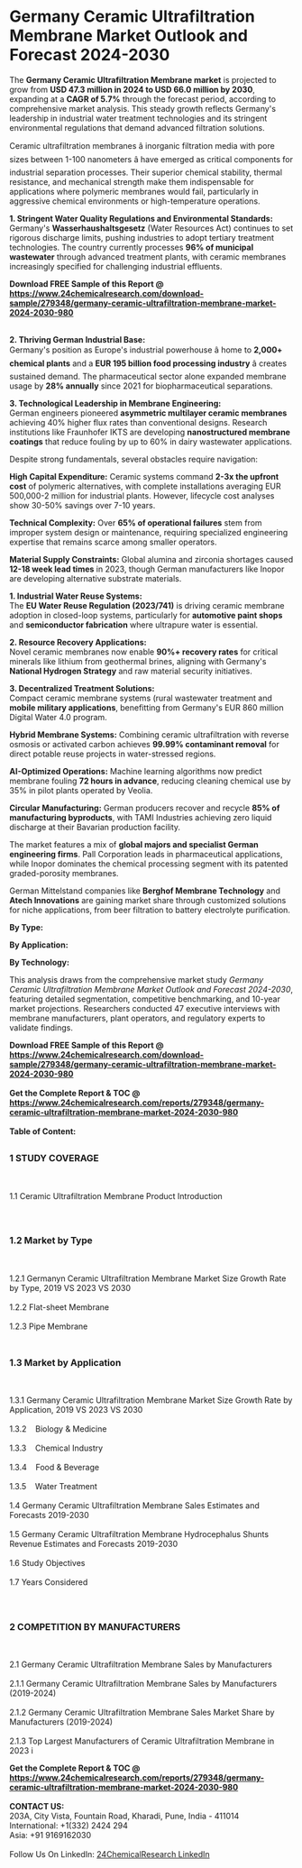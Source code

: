 <h1>Germany Ceramic Ultrafiltration Membrane Market Outlook and Forecast 2024-2030</h1><p>The <strong>Germany Ceramic Ultrafiltration Membrane market</strong> is projected to grow from <strong>USD 47.3 million in 2024 to USD 66.0 million by 2030</strong>, expanding at a <strong>CAGR of 5.7%</strong> through the forecast period, according to comprehensive market analysis. This steady growth reflects Germany's leadership in industrial water treatment technologies and its stringent environmental regulations that demand advanced filtration solutions.</p><p>Ceramic ultrafiltration membranes â inorganic filtration media with pore sizes between 1-100 nanometers â have emerged as critical components for industrial separation processes. Their superior chemical stability, thermal resistance, and mechanical strength make them indispensable for applications where polymeric membranes would fail, particularly in aggressive chemical environments or high-temperature operations.</p><p><strong>1. Stringent Water Quality Regulations and Environmental Standards:</strong><br>
Germany's <strong>Wasserhaushaltsgesetz</strong> (Water Resources Act) continues to set rigorous discharge limits, pushing industries to adopt tertiary treatment technologies. The country currently processes <strong>96% of municipal wastewater</strong> through advanced treatment plants, with ceramic membranes increasingly specified for challenging industrial effluents.</p><div><b>Download FREE Sample of this Report @ 
            <a href="https://www.24chemicalresearch.com/download-sample/279348/germany-ceramic-ultrafiltration-membrane-market-2024-2030-980">
            https://www.24chemicalresearch.com/download-sample/279348/germany-ceramic-ultrafiltration-membrane-market-2024-2030-980</a></b></div><br><p><strong>2. Thriving German Industrial Base:</strong><br>
Germany's position as Europe's industrial powerhouse â home to <strong>2,000+ chemical plants</strong> and a <strong>EUR 195 billion food processing industry</strong> â creates sustained demand. The pharmaceutical sector alone expanded membrane usage by <strong>28% annually</strong> since 2021 for biopharmaceutical separations.</p><p><strong>3. Technological Leadership in Membrane Engineering:</strong><br>
German engineers pioneered <strong>asymmetric multilayer ceramic membranes</strong> achieving 40% higher flux rates than conventional designs. Research institutions like Fraunhofer IKTS are developing <strong>nanostructured membrane coatings</strong> that reduce fouling by up to 60% in dairy wastewater applications.</p><p>Despite strong fundamentals, several obstacles require navigation:</p><p><strong>High Capital Expenditure:</strong> Ceramic systems command <strong>2-3x the upfront cost</strong> of polymeric alternatives, with complete installations averaging EUR 500,000-2 million for industrial plants. However, lifecycle cost analyses show 30-50% savings over 7-10 years.</p><p><strong>Technical Complexity:</strong> Over <strong>65% of operational failures</strong> stem from improper system design or maintenance, requiring specialized engineering expertise that remains scarce among smaller operators.</p><p><strong>Material Supply Constraints:</strong> Global alumina and zirconia shortages caused <strong>12-18 week lead times</strong> in 2023, though German manufacturers like Inopor are developing alternative substrate materials.</p><p><strong>1. Industrial Water Reuse Systems:</strong><br>
The <strong>EU Water Reuse Regulation (2023/741)</strong> is driving ceramic membrane adoption in closed-loop systems, particularly for <strong>automotive paint shops</strong> and <strong>semiconductor fabrication</strong> where ultrapure water is essential.</p><p><strong>2. Resource Recovery Applications:</strong><br>
Novel ceramic membranes now enable <strong>90%+ recovery rates</strong> for critical minerals like lithium from geothermal brines, aligning with Germany's <strong>National Hydrogen Strategy</strong> and raw material security initiatives.</p><p><strong>3. Decentralized Treatment Solutions:</strong><br>
Compact ceramic membrane systems (rural wastewater treatment and <strong>mobile military applications</strong>, benefitting from Germany's EUR 860 million Digital Water 4.0 program.</p><p><strong>Hybrid Membrane Systems:</strong> Combining ceramic ultrafiltration with reverse osmosis or activated carbon achieves <strong>99.99% contaminant removal</strong> for direct potable reuse projects in water-stressed regions.</p><p><strong>AI-Optimized Operations:</strong> Machine learning algorithms now predict membrane fouling <strong>72 hours in advance</strong>, reducing cleaning chemical use by 35% in pilot plants operated by Veolia.</p><p><strong>Circular Manufacturing:</strong> German producers recover and recycle <strong>85% of manufacturing byproducts</strong>, with TAMI Industries achieving zero liquid discharge at their Bavarian production facility.</p><p>The market features a mix of <strong>global majors and specialist German engineering firms</strong>. Pall Corporation leads in pharmaceutical applications, while Inopor dominates the chemical processing segment with its patented graded-porosity membranes.</p><p>German Mittelstand companies like <strong>Berghof Membrane Technology</strong> and <strong>Atech Innovations</strong> are gaining market share through customized solutions for niche applications, from beer filtration to battery electrolyte purification.</p><p><strong>By Type:</strong></p><p><strong>By Application:</strong></p><p><strong>By Technology:</strong></p><p>This analysis draws from the comprehensive market study <em>Germany Ceramic Ultrafiltration Membrane Market Outlook and Forecast 2024-2030</em>, featuring detailed segmentation, competitive benchmarking, and 10-year market projections. Researchers conducted 47 executive interviews with membrane manufacturers, plant operators, and regulatory experts to validate findings.</p><div><b>Download FREE Sample of this Report @ 
            <a href="https://www.24chemicalresearch.com/download-sample/279348/germany-ceramic-ultrafiltration-membrane-market-2024-2030-980">
            https://www.24chemicalresearch.com/download-sample/279348/germany-ceramic-ultrafiltration-membrane-market-2024-2030-980</a></b></div><br><div><b>Get the Complete Report & TOC @ 
            <a href="https://www.24chemicalresearch.com/reports/279348/germany-ceramic-ultrafiltration-membrane-market-2024-2030-980">
            https://www.24chemicalresearch.com/reports/279348/germany-ceramic-ultrafiltration-membrane-market-2024-2030-980</a></b></div><br>
            <b>Table of Content:</b><p><h2><span style="font-size:16px"><strong>1 STUDY COVERAGE</strong></span></h2><br />
<p>1.1 Ceramic Ultrafiltration Membrane Product Introduction</p><br />
<h2><span style="font-size:16px"><strong>1.2 Market by Type</strong></span></h2><br />
<p>1.2.1 Germanyn Ceramic Ultrafiltration Membrane Market Size Growth Rate by Type, 2019 VS 2023 VS 2030<br /><br />
1.2.2 Flat-sheet Membrane&nbsp;&nbsp; &nbsp;<br /><br />
1.2.3 Pipe Membrane<br /><br />
<h2><span style="font-size:16px"><strong>1.3 Market by Application</strong></span></h2><br />
<p>1.3.1 Germany Ceramic Ultrafiltration Membrane Market Size Growth Rate by Application, 2019 VS 2023 VS 2030<br /><br />
1.3.2&nbsp;&nbsp; &nbsp;Biology & Medicine<br /><br />
1.3.3&nbsp;&nbsp; &nbsp;Chemical Industry<br /><br />
1.3.4&nbsp;&nbsp; &nbsp;Food & Beverage<br /><br />
1.3.5&nbsp;&nbsp; &nbsp;Water Treatment<br /><br />
1.4 Germany Ceramic Ultrafiltration Membrane Sales Estimates and Forecasts 2019-2030<br /><br />
1.5 Germany Ceramic Ultrafiltration Membrane Hydrocephalus Shunts Revenue Estimates and Forecasts 2019-2030<br /><br />
1.6 Study Objectives<br /><br />
1.7 Years Considered</p><br />
<h2><span style="font-size:16px"><strong>2 COMPETITION BY MANUFACTURERS</strong></span></h2><br />
<p>2.1 Germany Ceramic Ultrafiltration Membrane Sales by Manufacturers<br /><br />
2.1.1 Germany Ceramic Ultrafiltration Membrane Sales by Manufacturers (2019-2024)<br /><br />
2.1.2 Germany Ceramic Ultrafiltration Membrane Sales Market Share by Manufacturers (2019-2024)<br /><br />
2.1.3 Top Largest Manufacturers of Ceramic Ultrafiltration Membrane in 2023 i</p><div><b>Get the Complete Report & TOC @ 
            <a href="https://www.24chemicalresearch.com/reports/279348/germany-ceramic-ultrafiltration-membrane-market-2024-2030-980">
            https://www.24chemicalresearch.com/reports/279348/germany-ceramic-ultrafiltration-membrane-market-2024-2030-980</a></b></div><br><b>CONTACT US:</b><br>
            203A, City Vista, Fountain Road, Kharadi, Pune, India - 411014<br>
            International: +1(332) 2424 294<br>
            Asia: +91 9169162030 <br><br>
            Follow Us On LinkedIn: <a href="https://www.linkedin.com/company/24chemicalresearch/">24ChemicalResearch LinkedIn</a>